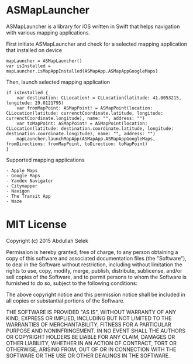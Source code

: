 # ASMapLauncher
ASMapLauncher is a library for iOS written in Swift that helps navigation with various mapping applications.

First initiate ASMapLauncher and check for a selected mapping application that installed on device

	mapLauncher = ASMapLauncher()
	var isInstalled = mapLauncher.isMapAppInstalled(ASMapApp.ASMapAppGoogleMaps)
	
Then, launch selected mapping application

	if isInstalled {
		var destination: CLLocation! = CLLocation(latitude: 41.0053215, longitude: 29.0121795)
    	var fromMapPoint: ASMapPoint! = ASMapPoint(location: CLLocation(latitude: currenctCoordinate.latitude, longitude: currenctCoordinate.longitude), name: "", address: "")
        var toMapPoint: ASMapPoint! = ASMapPoint(location: CLLocation(latitude: destination.coordinate.latitude, longitude: destination.coordinate.longitude), name: "", address: "")
        mapLauncher.launchMapApp(ASMapApp.ASMapAppGoogleMaps, fromDirections: fromMapPoint, toDirection: toMapPoint)
    }

Supported mapping applications

	- Apple Maps
	- Google Maps
	- Yandex Navigator
	- Citymapper
	- Navigon
	- The Transit App
	- Waze
	
# MIT License

Copyright (c) 2015 Abdullah Selek

Permission is hereby granted, free of charge, to any person obtaining a copy
of this software and associated documentation files (the "Software"), to deal
in the Software without restriction, including without limitation the rights
to use, copy, modify, merge, publish, distribute, sublicense, and/or sell
copies of the Software, and to permit persons to whom the Software is
furnished to do so, subject to the following conditions:

The above copyright notice and this permission notice shall be included in all
copies or substantial portions of the Software.

THE SOFTWARE IS PROVIDED "AS IS", WITHOUT WARRANTY OF ANY KIND, EXPRESS OR
IMPLIED, INCLUDING BUT NOT LIMITED TO THE WARRANTIES OF MERCHANTABILITY,
FITNESS FOR A PARTICULAR PURPOSE AND NONINFRINGEMENT. IN NO EVENT SHALL THE
AUTHORS OR COPYRIGHT HOLDERS BE LIABLE FOR ANY CLAIM, DAMAGES OR OTHER
LIABILITY, WHETHER IN AN ACTION OF CONTRACT, TORT OR OTHERWISE, ARISING FROM,
OUT OF OR IN CONNECTION WITH THE SOFTWARE OR THE USE OR OTHER DEALINGS IN THE
SOFTWARE.
